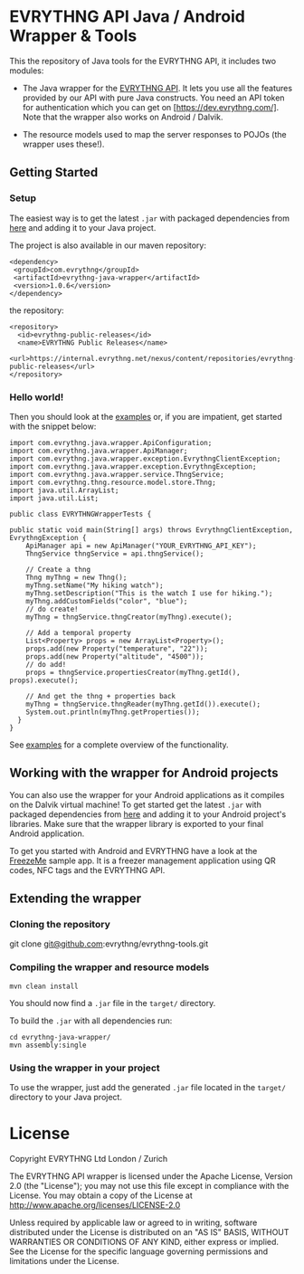 # EVRYTHNG API Java / Android Wrapper & Tools

This the repository of Java tools for the EVRYTHNG API, it includes two modules:

* The Java wrapper for the [EVRYTHNG API](https://api.evrythng.com). It lets you use all the features provided by our API with pure Java constructs. 
You need an API token for authentication which you can get on [https://dev.evrythng.com/]. Note that the wrapper also works on Android / Dalvik.

* The resource models used to map the server responses to POJOs (the wrapper uses these!).

## Getting Started

### Setup
The easiest way is to get the latest `.jar` with packaged dependencies from [here](https://s3.amazonaws.com/evrythng-public/evrythng-java-wrapper-1.0.6-jar-with-dependencies.jar) and adding it to your Java project.

The project is also available in our maven repository:

    <dependency>
     <groupId>com.evrythng</groupId>
     <artifactId>evrythng-java-wrapper</artifactId>
     <version>1.0.6</version>
    </dependency>

the repository:

    <repository>
      <id>evrythng-public-releases</id>
      <name>EVRYTHNG Public Releases</name>
      <url>https://internal.evrythng.net/nexus/content/repositories/evrythng-public-releases</url>
    </repository>

### Hello world!

Then you should look at the [examples](https://github.com/evrythng/evrythng-java-wrapper/tree/master/src/main/java/com/evrythng/java/wrapper/examples) or, if you are impatient, get started with the snippet below:

    import com.evrythng.java.wrapper.ApiConfiguration;
    import com.evrythng.java.wrapper.ApiManager;
    import com.evrythng.java.wrapper.exception.EvrythngClientException;
    import com.evrythng.java.wrapper.exception.EvrythngException;
    import com.evrythng.java.wrapper.service.ThngService;
    import com.evrythng.thng.resource.model.store.Thng;
    import java.util.ArrayList;
    import java.util.List;

    public class EVRYTHNGWrapperTests {

    public static void main(String[] args) throws EvrythngClientException, EvrythngException {
        ApiManager api = new ApiManager("YOUR_EVRYTHNG_API_KEY");
        ThngService thngService = api.thngService();

        // Create a thng
        Thng myThng = new Thng();
        myThng.setName("My hiking watch");
        myThng.setDescription("This is the watch I use for hiking.");
        myThng.addCustomFields("color", "blue");
        // do create!
        myThng = thngService.thngCreator(myThng).execute();
    
        // Add a temporal property
        List<Property> props = new ArrayList<Property>();
        props.add(new Property("temperature", "22"));
        props.add(new Property("altitude", "4500"));
        // do add!
        props = thngService.propertiesCreator(myThng.getId(), props).execute();
    
        // And get the thng + properties back
        myThng = thngService.thngReader(myThng.getId()).execute();
        System.out.println(myThng.getProperties());
      }
    }

See [examples](https://github.com/evrythng/evrythng-tools/tree/master/evrythng-java-wrapper/src/main/java/com/evrythng/java/wrapper/examples) for a complete overview of the functionality.

## Working with the wrapper for Android projects

You can also use the wrapper for your Android applications as it compiles on the Dalvik virtual machine! To get started get the latest `.jar` with packaged dependencies from [here](https://s3.amazonaws.com/evrythng-public/evrythng-java-wrapper-1.0.5-jar-with-dependencies.jar) and adding it to your Android project's libraries. Make sure that the wrapper library is exported to your final Android application.

To get you started with Android and EVRYTHNG have a look at the [FreezeMe](https://github.com/webofthings/FreezeMe) sample app. It is a freezer management application using QR codes, NFC tags and the EVRYTHNG API.

## Extending the wrapper

### Cloning the repository

  git clone git@github.com:evrythng/evrythng-tools.git

### Compiling the wrapper and resource models

    mvn clean install

You should now find a `.jar` file in the `target/` directory.

To build the `.jar` with all dependencies run:

    cd evrythng-java-wrapper/
    mvn assembly:single

### Using the wrapper in your project

To use the wrapper, just add the generated `.jar` file located in the `target/` directory to your Java project.


# License

 Copyright EVRYTHNG Ltd London / Zurich

   The EVRYTHNG API wrapper is licensed under the Apache License, Version 2.0 (the "License");
   you may not use this file except in compliance with the License.
   You may obtain a copy of the License at http://www.apache.org/licenses/LICENSE-2.0

   Unless required by applicable law or agreed to in writing, software
   distributed under the License is distributed on an "AS IS" BASIS,
   WITHOUT WARRANTIES OR CONDITIONS OF ANY KIND, either express or implied.
   See the License for the specific language governing permissions and
   limitations under the License.

